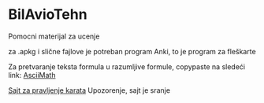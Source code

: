 # BilAvioTehn

Pomocni materijal za ucenje

za .apkg i slične fajlove je potreban program Anki, to je program za fleškarte

Za pretvaranje teksta formula u razumljive formule, copypaste na sledeći link:
[AsciiMath](http://asciimath.org/)

[Sajt za pravljenje karata](https://anki-decks.com/deck/create_deck_general_knowledge/)
Upozorenje, sajt je sranje